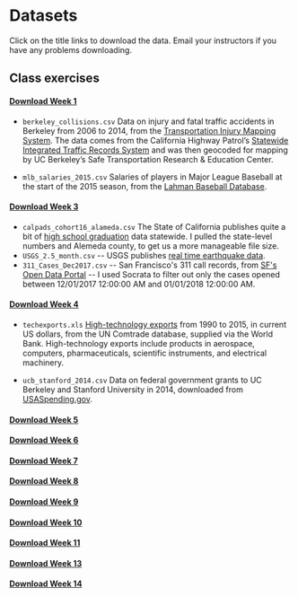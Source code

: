 # Datasets

Click on the title links to download the data. Email your instructors if you have any problems downloading.

## Class exercises

#### [Download Week 1](./data/week1.zip)

- `berkeley_collisions.csv` Data on injury and fatal traffic accidents in Berkeley from 2006 to 2014, from the [Transportation Injury Mapping System](http://tims.berkeley.edu/). The data comes from the California Highway Patrol’s [Statewide Integrated Traffic Records System](http://iswitrs.chp.ca.gov/Reports/jsp/userLogin.jsp) and was then geocoded for mapping by UC Berkeley’s Safe Transportation Research & Education Center.

- `mlb_salaries_2015.csv` Salaries of players in Major League Baseball at the start of the 2015 season, from the [Lahman Baseball Database](http://www.seanlahman.com/baseball-archive/statistics/).

#### [Download Week 3](./data/week3.zip)

- `calpads_cohort16_alameda.csv` The State of California publishes quite a bit of [high school graduation](https://www.cde.ca.gov/ds/sd/sd/filescohort.asp) data statewide. I pulled the state-level numbers and Alemeda county, to get us a more manageable file size.
- `USGS_2.5_month.csv` -- USGS publishes [real time earthquake data](https://earthquake.usgs.gov/earthquakes/feed/v1.0/csv.php).
- `311_Cases_Dec2017.csv` -- San Francisco's 311 call records, from [SF's Open Data Portal](https://data.sfgov.org/City-Infrastructure/311-Cases/vw6y-z8j6) -- I used Socrata to filter out only the cases opened between 12/01/2017 12:00:00 AM and 01/01/2018 12:00:00 AM.

#### [Download Week 4](./data/week4.zip)

- `techexports.xls` [High-technology exports](http://data.worldbank.org/indicator/TX.VAL.TECH.CD) from 1990 to 2015, in current US dollars, from the UN Comtrade database, supplied via the World Bank. High-technology exports include products in aerospace, computers, pharmaceuticals, scientific instruments, and electrical machinery.

- `ucb_stanford_2014.csv` Data on federal government grants to UC Berkeley and Stanford University in 2014, downloaded from [USASpending.gov](https://www.usaspending.gov/Pages/Default.aspx).

#### [Download Week 5](./data/week5.zip)

#### [Download Week 6](./data/week6.zip)

#### [Download Week 7](./data/week7.zip)

#### [Download Week 8](./data/week8.zip)

#### [Download Week 9](./data/week9.zip)

#### [Download Week 10](./data/week10.zip)

#### [Download Week 11](./data/week11.zip)

#### [Download Week 13](./data/week13.zip)

#### [Download Week 14](./data/week14.zip)

